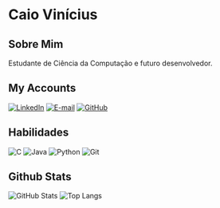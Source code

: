 # Caio Vinícius

## Sobre Mim

Estudante de Ciência da Computação e futuro desenvolvedor.

## My Accounts
[![LinkedIn](https://img.shields.io/badge/linkedin-%230077B5.svg?style=for-the-badge&logo=linkedin&logoColor=white)](www.linkedin.com/in/caio-vinícius-99a454309)
[![E-mail](https://img.shields.io/badge/-Email-000?style=for-the-badge&logo=microsoft-outlook&logoColor=007BFF)](mailto:caioviniciuslemos22@gmail.com)
[![GitHub](https://img.shields.io/badge/GitHub-100000?style=for-the-badge&logo=github&logoColor=white)](https://github.com/CaioVIN30)

## Habilidades
![C](https://img.shields.io/badge/c-%2300599C.svg?style=for-the-badge&logo=c&logoColor=white)
![Java](https://img.shields.io/badge/java-%23ED8B00.svg?style=for-the-badge&logo=openjdk&logoColor=white)
![Python](https://img.shields.io/badge/python-3670A0?style=for-the-badge&logo=python&logoColor=ffdd54)
![Git](https://img.shields.io/badge/GIT-E44C30?style=for-the-badge&logo=git&logoColor=white)

## Github Stats
![GitHub Stats](https://github-readme-stats.vercel.app/api?username=CaioVIN30&theme=transparent&bg_color=00008B&border_color=FF4500&show_icons=true&icon_color=FF4500&title_color=FF4500&text_color=FFF)
![Top Langs](https://github-readme-stats-git-masterrstaa-rickstaa.vercel.app/api/top-langs/?username=CaioVIN30&layout=compact&bg_color=00008B&border_color=FF4500&title_color=FF4500&text_color=FFF)

